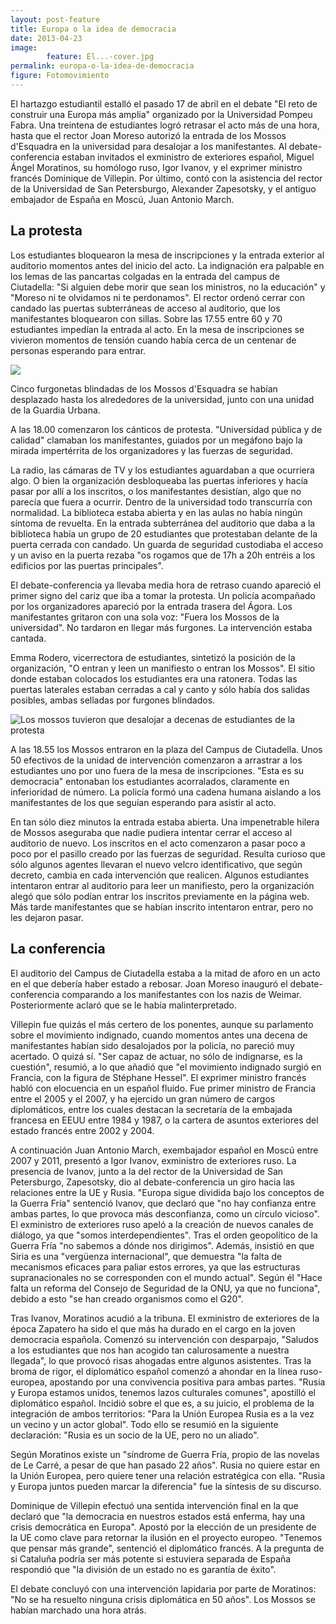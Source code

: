```yaml
---
layout: post-feature
title: Europa o la idea de democracia
date: 2013-04-23
image: 
        feature: El...-cover.jpg
permalink: europa-o-la-idea-de-democracia
figure: Fotomovimiento
---
```

El hartazgo estudiantil estalló el pasado 17 de abril en el debate "El reto de construir una Europa más amplia" organizado por la Universidad Pompeu Fabra. Una treintena de estudiantes logró retrasar el acto más de una hora, hasta que el rector Joan Moreso autorizó la entrada de los Mossos d'Esquadra en la universidad para desalojar a los manifestantes. Al debate-conferencia estaban invitados el exministro de exteriores español, Miguel Ángel Moratinos, su homólogo ruso, Igor Ivanov, y el exprimer ministro francés Dominique de Villepin. Por último, contó con la asistencia del rector de la Universidad de San Petersburgo, Alexander Zapesotsky, y el antiguo embajador de España en Moscú, Juan Antonio March.

## La protesta

Los estudiantes bloquearon la mesa de inscripciones y la entrada exterior al auditorio momentos antes del inicio del acto. La indignación era palpable en los lemas de las pancartas colgadas en la entrada del campus de Ciutadella: "Si alguien debe morir que sean los ministros, no la educación" y "Moreso ni te olvidamos ni te perdonamos". El rector ordenó cerrar con candado las puertas subterráneas de acceso al auditorio, que los manifestantes bloquearon con sillas. Sobre las 17.55 entre 60 y 70 estudiantes impedían la entrada al acto. En la mesa de inscripciones se vivieron momentos de tensión cuando había cerca de un centenar de personas esperando para entrar.

![](https://dl.dropboxusercontent.com/u/55065502/mosso2.jpg)

Cinco furgonetas blindadas de los Mossos d'Esquadra se habían desplazado hasta los alrededores de la universidad, junto con una unidad de la Guardia Urbana. 

A las 18.00 comenzaron los cánticos de protesta. "Universidad pública y de calidad" clamaban los manifestantes, guiados por un megáfono bajo la mirada impertérrita de los organizadores y las fuerzas de seguridad.

La radio, las cámaras de TV y los estudiantes aguardaban a que ocurriera algo. O bien la organización desbloqueaba las puertas inferiores y hacía pasar por allí a los inscritos, o los manifestantes desistían, algo que no parecía que fuera a ocurrir. Dentro de la universidad todo transcurría con normalidad. La biblioteca estaba abierta y en las aulas no había ningún síntoma de revuelta. En la entrada subterránea del auditorio que daba a la biblioteca había un grupo de 20 estudiantes que protestaban delante de la puerta cerrada con candado. Un guarda de seguridad custodiaba el acceso y un aviso en la puerta rezaba "os rogamos que de 17h a 20h entréis a los edificios por las puertas principales".

El debate-conferencia ya llevaba media hora de retraso cuando apareció el primer signo del cariz que iba a tomar la protesta. Un policía acompañado por los organizadores apareció por la entrada trasera del Ágora. Los manifestantes gritaron con una sola voz: "Fuera los Mossos de la universidad". No tardaron en llegar más furgones. La intervención estaba cantada.

Emma Rodero, vicerrectora de estudiantes, sintetizó la posición de la organización, "O entran y leen un manifiesto o entran los Mossos". El sitio donde estaban colocados los estudiantes era una ratonera. Todas las puertas laterales estaban cerradas a cal y canto y sólo había dos salidas posibles, ambas selladas por furgones blindados.

![Los mossos tuvieron que desalojar a decenas de estudiantes de la protesta](https://dl.dropboxusercontent.com/u/55065502/mosso1.jpg)

A las 18.55 los Mossos entraron en la plaza del Campus de Ciutadella. Unos 50 efectivos de la unidad de intervención comenzaron a arrastrar a los estudiantes uno por uno fuera de la mesa de inscripciones. "Esta es su democracia" entonaban los estudiantes acorralados, claramente en inferioridad de número. La policía formó una cadena humana aislando a los manifestantes de los que seguían esperando para asistir al acto.

En tan sólo diez minutos la entrada estaba abierta. Una impenetrable hilera de Mossos aseguraba que nadie pudiera intentar cerrar el acceso al auditorio de nuevo. Los inscritos en el acto comenzaron a pasar poco a poco por el pasillo creado por las fuerzas de seguridad. Resulta curioso que sólo algunos agentes llevaran el nuevo velcro identificativo, que según decreto, cambia en cada intervención que realicen. Algunos estudiantes intentaron entrar al auditorio para leer un manifiesto, pero la organización alegó que sólo podían entrar los inscritos previamente en la página web. Más tarde manifestantes que se habían inscrito intentaron entrar, pero no les dejaron pasar.

## La conferencia

El auditorio del Campus de Ciutadella estaba a la mitad de aforo en un acto en el que debería haber estado a rebosar. Joan Moreso inauguró el debate-conferencia comparando a los manifestantes con los nazis de Weimar. Posteriormente aclaró que se le había malinterpretado.

Villepin fue quizás el más certero de los ponentes, aunque su parlamento sobre el movimiento indignado, cuando momentos antes una decena de manifestantes habían sido desalojados por la policía, no pareció muy acertado. O quizá sí. "Ser capaz de actuar, no sólo de indignarse, es la cuestión", resumió, a lo que añadió que "el movimiento indignado surgió en Francia, con la figura de Stéphane Hessel". El exprimer ministro francés habló con elocuencia en un español fluido. Fue primer ministro de Francia entre el 2005 y el 2007, y ha ejercido un gran número de cargos diplomáticos, entre los cuales destacan la secretaría de la embajada francesa en EEUU entre 1984 y 1987, o la cartera de asuntos exteriores del estado francés entre 2002 y 2004.

A continuación Juan Antonio March, exembajador español en Moscú entre 2007 y 2011, presentó a Igor Ivanov, exministro de exteriores ruso. La presencia de Ivanov, junto a la del rector de la Universidad de San Petersburgo, Zapesotsky, dio al debate-conferencia un giro hacia las relaciones entre la UE y Rusia. "Europa sigue dividida bajo los conceptos de la Guerra Fría" sentenció Ivanov, que declaró que "no hay confianza entre ambas partes, lo que provoca más desconfianza, como un círculo vicioso". El exministro de exteriores ruso apeló a la creación de nuevos canales de diálogo, ya que "somos interdependientes". Tras el orden geopolítico de la Guerra Fría "no sabemos a dónde nos dirigimos". Además, insistió en que Siria es una "vergüenza internacional", que demuestra "la falta de mecanismos eficaces para paliar estos errores, ya que las estructuras supranacionales no se corresponden con el mundo actual". Según él "Hace falta un reforma del Consejo de Seguridad de la ONU, ya que no funciona", debido a esto "se han creado organismos como el G20".

Tras Ivanov, Moratinos acudió a la tribuna. El exministro de exteriores de la época Zapatero ha sido el que más ha durado en el cargo en la joven democracia española. Comenzó su intervención con desparpajo, "Saludos a los estudiantes que nos han acogido tan calurosamente a nuestra llegada", lo que provocó risas ahogadas entre algunos asistentes. Tras la broma de rigor, el diplomático español comenzó a ahondar en la línea ruso-europea, apostando por una convivencia positiva para ambas partes. "Rusia y Europa estamos unidos, tenemos lazos culturales comunes", apostilló el diplomático español. Incidió sobre el que es, a su juicio, el problema de la integración de ambos territorios: "Para la Unión Europea Rusia es a la vez un vecino y un actor global". Todo ello se resumió en la siguiente declaración: "Rusia es un socio de la UE, pero no un aliado".

Según Moratinos existe un "síndrome de Guerra Fría, propio de las novelas de Le Carré, a pesar de que han pasado 22 años". Rusia no quiere estar en la Unión Europea, pero quiere tener una relación estratégica con ella. "Rusia y Europa juntos pueden marcar la diferencia" fue la síntesis de su discurso.

Dominique de Villepin efectuó una sentida intervención final en la que declaró que "la democracia en nuestros estados está enferma, hay una crisis democrática en Europa". Apostó por la elección de un presidente de la UE como clave para retornar la ilusión en el proyecto europeo. "Tenemos que pensar más grande", sentenció el diplomático francés. A la pregunta de si Cataluña podría ser más potente si estuviera separada de España respondió que "la división de un estado no es garantía de éxito".

El debate concluyó con una intervención lapidaria por parte de Moratinos: "No se ha resuelto ninguna crisis diplomática en 50 años". Los Mossos se habían marchado una hora atrás.